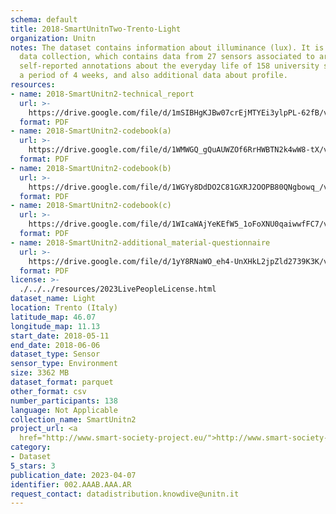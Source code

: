 ```yaml
---
schema: default
title: 2018-SmartUnitnTwo-Trento-Light
organization: Unitn
notes: The dataset contains information about illuminance (lux). It is part of SmartUnitn2
  data collection, which contains data from 27 sensors associated to around 100+ thousand
  self-reported annotations about the everyday life of 158 university students over
  a period of 4 weeks, and also additional data about profile.
resources:
- name: 2018-SmartUnitn2-technical_report
  url: >-
    https://drive.google.com/file/d/1mSIBHgKJBw07crEjMTYEi3ylpPL-62fB/view?usp=sharing
  format: PDF
- name: 2018-SmartUnitn2-codebook(a)
  url: >-
    https://drive.google.com/file/d/1WMWGQ_gQuAUWZOf6RrHWBTN2k4wW8-tX/view?usp=sharing
  format: PDF
- name: 2018-SmartUnitn2-codebook(b)
  url: >-
    https://drive.google.com/file/d/1WGYy8DdDO2C81GXRJ2OOPB80QNgbowq_/view?usp=sharing
  format: PDF
- name: 2018-SmartUnitn2-codebook(c)
  url: >-
    https://drive.google.com/file/d/1WIcaWAjYeKEfW5_1oFoXNU0qaiwwfFC7/view?usp=sharing
  format: PDF
- name: 2018-SmartUnitn2-additional_material-questionnaire
  url: >-
    https://drive.google.com/file/d/1yY8RNaWO_eh4-UnXHkL2jpZld2739K3K/view?usp=share_link
  format: PDF
license: >-
  ./../../resources/2023LivePeopleLicense.html
dataset_name: Light
location: Trento (Italy)
latitude_map: 46.07
longitude_map: 11.13
start_date: 2018-05-11
end_date: 2018-06-06
dataset_type: Sensor
sensor_type: Environment
size: 3362 MB
dataset_format: parquet
other_format: csv
number_participants: 138
language: Not Applicable
collection_name: SmartUnitn2
project_url: <a 
  href="http://www.smart-society-project.eu/">http://www.smart-society-project.eu/</a>
category:
- Dataset
5_stars: 3
publication_date: 2023-04-07
identifier: 002.AAAB.AAA.AR
request_contact: datadistribution.knowdive@unitn.it
---
```

